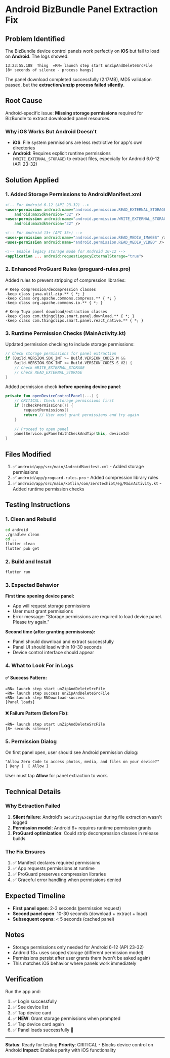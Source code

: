 # Android BizBundle Panel Extraction Fix

## Problem Identified

The BizBundle device control panels work perfectly on **iOS** but fail to load on **Android**. The logs showed:

```
13:23:55.188  Thing  =RN= launch step start unZipAndDeleteSrcFile
[8+ seconds of silence - process hangs]
```

The panel download completed successfully (2.17MB), MD5 validation passed, but the **extraction/unzip process failed silently**.

## Root Cause

Android-specific issue: **Missing storage permissions** required for BizBundle to extract downloaded panel resources.

### Why iOS Works But Android Doesn't

- **iOS**: File system permissions are less restrictive for app's own directories
- **Android**: Requires explicit runtime permissions (`WRITE_EXTERNAL_STORAGE`) to extract files, especially for Android 6.0-12 (API 23-32)

## Solution Applied

### 1. Added Storage Permissions to AndroidManifest.xml

```xml
<!-- For Android 6-12 (API 23-32) -->
<uses-permission android:name="android.permission.READ_EXTERNAL_STORAGE" 
    android:maxSdkVersion="32" />
<uses-permission android:name="android.permission.WRITE_EXTERNAL_STORAGE" 
    android:maxSdkVersion="32" />

<!-- For Android 13+ (API 33+) -->
<uses-permission android:name="android.permission.READ_MEDIA_IMAGES" />
<uses-permission android:name="android.permission.READ_MEDIA_VIDEO" />

<!-- Enable legacy storage mode for Android 10-12 -->
<application ... android:requestLegacyExternalStorage="true">
```

### 2. Enhanced ProGuard Rules (proguard-rules.pro)

Added rules to prevent stripping of compression libraries:

```proguard
# Keep compression/decompression classes
-keep class java.util.zip.** { *; }
-keep class org.apache.commons.compress.** { *; }
-keep class org.apache.commons.io.** { *; }

# Keep Tuya panel download/extraction classes
-keep class com.thingclips.smart.panel.download.** { *; }
-keep class com.thingclips.smart.panel.react_native.** { *; }
```

### 3. Runtime Permission Checks (MainActivity.kt)

Updated permission checking to include storage permissions:

```kotlin
// Check storage permissions for panel extraction
if (Build.VERSION.SDK_INT >= Build.VERSION_CODES.M && 
    Build.VERSION.SDK_INT <= Build.VERSION_CODES.S_V2) {
    // Check WRITE_EXTERNAL_STORAGE
    // Check READ_EXTERNAL_STORAGE
}
```

Added permission check **before opening device panel**:

```kotlin
private fun openDeviceControlPanel(...) {
    // CRITICAL: Check storage permissions first
    if (!checkPermissions()) {
        requestPermissions()
        return // User must grant permissions and try again
    }
    
    // Proceed to open panel
    panelService.goPanelWithCheckAndTip(this, deviceId)
}
```

## Files Modified

1. ✅ `android/app/src/main/AndroidManifest.xml` - Added storage permissions
2. ✅ `android/app/proguard-rules.pro` - Added compression library rules
3. ✅ `android/app/src/main/kotlin/com/zerotechiot/eg/MainActivity.kt` - Added runtime permission checks

## Testing Instructions

### 1. Clean and Rebuild

```bash
cd android
./gradlew clean
cd ..
flutter clean
flutter pub get
```

### 2. Build and Install

```bash
flutter run
```

### 3. Expected Behavior

**First time opening device panel:**
- App will request storage permissions
- User must grant permissions
- Error message: "Storage permissions are required to load device panel. Please try again."

**Second time (after granting permissions):**
- Panel should download and extract successfully
- Panel UI should load within 10-30 seconds
- Device control interface should appear

### 4. What to Look For in Logs

#### ✅ Success Pattern:
```
=RN= launch step start unZipAndDeleteSrcFile
=RN= launch step success unZipAndDeleteSrcFile
=RN= launch step RNDownload-success
[Panel loads]
```

#### ❌ Failure Pattern (Before Fix):
```
=RN= launch step start unZipAndDeleteSrcFile
[8+ seconds silence]
```

### 5. Permission Dialog

On first panel open, user should see Android permission dialog:
```
"Allow Zero Code to access photos, media, and files on your device?"
[ Deny ]  [ Allow ]
```

User must tap **Allow** for panel extraction to work.

## Technical Details

### Why Extraction Failed

1. **Silent failure**: Android's `SecurityException` during file extraction wasn't logged
2. **Permission model**: Android 6+ requires runtime permission grants
3. **ProGuard optimization**: Could strip decompression classes in release builds

### The Fix Ensures

1. ✅ Manifest declares required permissions
2. ✅ App requests permissions at runtime
3. ✅ ProGuard preserves compression libraries
4. ✅ Graceful error handling when permissions denied

## Expected Timeline

- **First panel open**: 2-3 seconds (permission request)
- **Second panel open**: 10-30 seconds (download + extract + load)
- **Subsequent opens**: < 5 seconds (cached panel)

## Notes

- Storage permissions only needed for Android 6-12 (API 23-32)
- Android 13+ uses scoped storage (different permission model)
- Permissions persist after user grants them (won't be asked again)
- This matches iOS behavior where panels work immediately

## Verification

Run the app and:
1. ✅ Login successfully
2. ✅ See device list
3. ✅ Tap device card
4. ✅ **NEW**: Grant storage permissions when prompted
5. ✅ Tap device card again
6. ✅ Panel loads successfully 🎉

---

**Status**: Ready for testing
**Priority**: CRITICAL - Blocks device control on Android
**Impact**: Enables parity with iOS functionality

